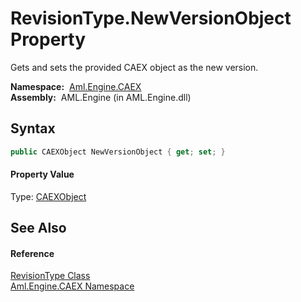 RevisionType.NewVersionObject Property
======================================
Gets and sets the provided CAEX object as the new version.

  **Namespace:**  [Aml.Engine.CAEX][1]  
  **Assembly:**  AML.Engine (in AML.Engine.dll)

Syntax
------

```csharp
public CAEXObject NewVersionObject { get; set; }
```

#### Property Value
Type: [CAEXObject][2]

See Also
--------

#### Reference
[RevisionType Class][3]  
[Aml.Engine.CAEX Namespace][1]  

[1]: ../README.md
[2]: ../CAEXObject/README.md
[3]: README.md
[4]: https://www.automationml.org
[5]: ../../icons/logoShade.png